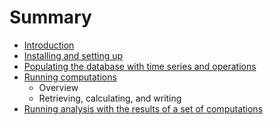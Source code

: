 # Summary

* [Introduction](README.md)
* [Installing and setting up](setup.md)
* [Populating the database with time series and operations](populating.md)
* [Running computations](calculating.md)
   * Overview
   * Retrieving, calculating, and writing
* [Running analysis with the results of a set of computations](analyzing.md)

